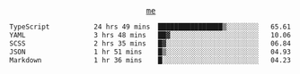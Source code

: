 <p align="center">
  <samp>
    <a href="https://yiwwhl.com">me</a>
  </samp>
</p>

<!--START_SECTION:waka-->

```txt
TypeScript           24 hrs 49 mins  ████████████████▒░░░░░░░░   65.61 %
YAML                 3 hrs 48 mins   ██▓░░░░░░░░░░░░░░░░░░░░░░   10.06 %
SCSS                 2 hrs 35 mins   █▓░░░░░░░░░░░░░░░░░░░░░░░   06.84 %
JSON                 1 hr 51 mins    █▒░░░░░░░░░░░░░░░░░░░░░░░   04.93 %
Markdown             1 hr 36 mins    █░░░░░░░░░░░░░░░░░░░░░░░░   04.23 %
```

<!--END_SECTION:waka-->